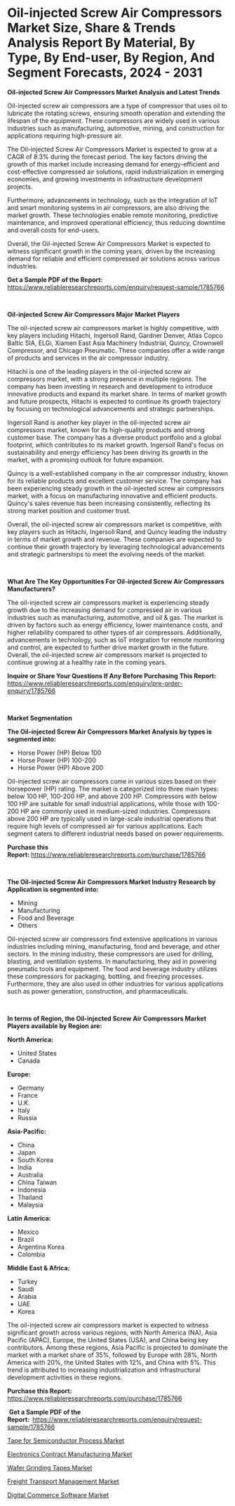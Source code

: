 <p><h1>Oil-injected Screw Air Compressors Market Size, Share & Trends Analysis Report By Material, By Type, By End-user, By Region, And Segment Forecasts, 2024 - 2031</h1></p><p><strong>Oil-injected Screw Air Compressors Market Analysis and Latest Trends</strong></p>
<p><p>Oil-injected screw air compressors are a type of compressor that uses oil to lubricate the rotating screws, ensuring smooth operation and extending the lifespan of the equipment. These compressors are widely used in various industries such as manufacturing, automotive, mining, and construction for applications requiring high-pressure air.</p><p>The Oil-injected Screw Air Compressors Market is expected to grow at a CAGR of 8.3% during the forecast period. The key factors driving the growth of this market include increasing demand for energy-efficient and cost-effective compressed air solutions, rapid industrialization in emerging economies, and growing investments in infrastructure development projects.</p><p>Furthermore, advancements in technology, such as the integration of IoT and smart monitoring systems in air compressors, are also driving the market growth. These technologies enable remote monitoring, predictive maintenance, and improved operational efficiency, thus reducing downtime and overall costs for end-users.</p><p>Overall, the Oil-injected Screw Air Compressors Market is expected to witness significant growth in the coming years, driven by the increasing demand for reliable and efficient compressed air solutions across various industries.</p></p>
<p><strong>Get a Sample PDF of the Report:&nbsp;</strong> <a href="https://www.reliableresearchreports.com/enquiry/request-sample/1785766">https://www.reliableresearchreports.com/enquiry/request-sample/1785766</a></p>
<p>&nbsp;</p>
<p><strong>Oil-injected Screw Air Compressors Major Market Players</strong></p>
<p><p>The oil-injected screw air compressors market is highly competitive, with key players including Hitachi, Ingersoll Rand, Gardner Denver, Atlas Copco Baltic SIA, ELGi, Xiamen East Asia Machinery Industrial, Quincy, Crownwell Compressor, and Chicago Pneumatic. These companies offer a wide range of products and services in the air compressor industry.</p><p>Hitachi is one of the leading players in the oil-injected screw air compressors market, with a strong presence in multiple regions. The company has been investing in research and development to introduce innovative products and expand its market share. In terms of market growth and future prospects, Hitachi is expected to continue its growth trajectory by focusing on technological advancements and strategic partnerships.</p><p>Ingersoll Rand is another key player in the oil-injected screw air compressors market, known for its high-quality products and strong customer base. The company has a diverse product portfolio and a global footprint, which contributes to its market growth. Ingersoll Rand's focus on sustainability and energy efficiency has been driving its growth in the market, with a promising outlook for future expansion.</p><p>Quincy is a well-established company in the air compressor industry, known for its reliable products and excellent customer service. The company has been experiencing steady growth in the oil-injected screw air compressors market, with a focus on manufacturing innovative and efficient products. Quincy's sales revenue has been increasing consistently, reflecting its strong market position and customer trust.</p><p>Overall, the oil-injected screw air compressors market is competitive, with key players such as Hitachi, Ingersoll Rand, and Quincy leading the industry in terms of market growth and revenue. These companies are expected to continue their growth trajectory by leveraging technological advancements and strategic partnerships to meet the evolving needs of the market.</p></p>
<p>&nbsp;</p>
<p><strong>What Are The Key Opportunities For Oil-injected Screw Air Compressors Manufacturers?</strong></p>
<p><p>The oil-injected screw air compressors market is experiencing steady growth due to the increasing demand for compressed air in various industries such as manufacturing, automotive, and oil & gas. The market is driven by factors such as energy efficiency, lower maintenance costs, and higher reliability compared to other types of air compressors. Additionally, advancements in technology, such as IoT integration for remote monitoring and control, are expected to further drive market growth in the future. Overall, the oil-injected screw air compressors market is projected to continue growing at a healthy rate in the coming years.</p></p>
<p><strong>Inquire or Share Your Questions If Any Before Purchasing This Report:</strong> <a href="https://www.reliableresearchreports.com/enquiry/pre-order-enquiry/1785766">https://www.reliableresearchreports.com/enquiry/pre-order-enquiry/1785766</a></p>
<p>&nbsp;</p>
<p><strong>Market Segmentation</strong></p>
<p><strong>The Oil-injected Screw Air Compressors Market Analysis by types is segmented into:</strong></p>
<p><ul><li>Horse Power (HP) Below 100</li><li>Horse Power (HP) 100-200</li><li>Horse Power (HP) Above 200</li></ul></p>
<p><p>Oil-injected screw air compressors come in various sizes based on their horsepower (HP) rating. The market is categorized into three main types: below 100 HP, 100-200 HP, and above 200 HP. Compressors with below 100 HP are suitable for small industrial applications, while those with 100-200 HP are commonly used in medium-sized industries. Compressors above 200 HP are typically used in large-scale industrial operations that require high levels of compressed air for various applications. Each segment caters to different industrial needs based on power requirements.</p></p>
<p><strong>Purchase this Report:&nbsp;</strong><a href="https://www.reliableresearchreports.com/purchase/1785766">https://www.reliableresearchreports.com/purchase/1785766</a></p>
<p>&nbsp;</p>
<p><strong>The Oil-injected Screw Air Compressors Market Industry Research by Application is segmented into:</strong></p>
<p><ul><li>Mining</li><li>Manufacturing</li><li>Food and Beverage</li><li>Others</li></ul></p>
<p><p>Oil-injected screw air compressors find extensive applications in various industries including mining, manufacturing, food and beverage, and other sectors. In the mining industry, these compressors are used for drilling, blasting, and ventilation systems. In manufacturing, they aid in powering pneumatic tools and equipment. The food and beverage industry utilizes these compressors for packaging, bottling, and freezing processes. Furthermore, they are also used in other industries for various applications such as power generation, construction, and pharmaceuticals.</p></p>
<p>&nbsp;</p>
<p><strong>In terms of Region, the Oil-injected Screw Air Compressors Market Players available by Region are:</strong></p>
<p>
    <p> <strong> North America: </strong>
        <ul>
            <li>United States</li>
            <li>Canada</li>
        </ul>
        </p> 
    <p> <strong> Europe: </strong>
        <ul>
            <li>Germany</li>
            <li>France</li>
            <li>U.K.</li>
            <li>Italy</li>
            <li>Russia</li>
        </ul>
        </p> 
    <p> <strong> Asia-Pacific: </strong>
        <ul>
            <li>China</li>
            <li>Japan</li>
            <li>South Korea</li>
            <li>India</li>
            <li>Australia</li>
            <li>China Taiwan</li>
            <li>Indonesia</li>
            <li>Thailand</li>
            <li>Malaysia</li>
        </ul>
        </p> 
    <p> <strong> Latin America: </strong>
        <ul>
            <li>Mexico</li>
            <li>Brazil</li>
            <li>Argentina Korea</li>
            <li>Colombia</li>
        </ul>
        </p> 
    <p> <strong> Middle East & Africa: </strong>
        <ul>
            <li>Turkey</li>
            <li>Saudi</li>
            <li>Arabia</li>
            <li>UAE</li>
            <li>Korea</li>
        </ul>
    </p>
    </p>
<p><p>The oil-injected screw air compressors market is expected to witness significant growth across various regions, with North America (NA), Asia Pacific (APAC), Europe, the United States (USA), and China being key contributors. Among these regions, Asia Pacific is projected to dominate the market with a market share of 35%, followed by Europe with 28%, North America with 20%, the United States with 12%, and China with 5%. This trend is attributed to increasing industrialization and infrastructural development activities in these regions.</p></p>
<p><strong>Purchase this Report: </strong><a href="https://www.reliableresearchreports.com/purchase/1785766">https://www.reliableresearchreports.com/purchase/1785766</a></p>
<p>&nbsp;<strong>Get a Sample PDF of the Report:&nbsp;&nbsp;</strong><a href="https://www.reliableresearchreports.com/enquiry/request-sample/1785766">https://www.reliableresearchreports.com/enquiry/request-sample/1785766</a></p>
<p><strong></strong></p>
<p><p><a href="https://issuu.com/reportprime-2/docs/tape-for-semiconductor-process-market-size-2030.pp">Tape for Semiconductor Process Market</a></p><p><a href="https://medium.com/@madisonsimmons10/electronics-contract-manufacturing-market-size-reveals-the-best-marketing-channels-in-global-ec1a887b69a5">Electronics Contract Manufacturing Market</a></p><p><a href="https://issuu.com/reportprime-2/docs/wafer-grinding-tapes-market-size-2030.pptx">Wafer Grinding Tapes Market</a></p><p><a href="https://medium.com/@ruthfranklin11/freight-transport-management-market-size-cagr-trends-2024-2030-95d86824260d">Freight Transport Management Market</a></p><p><a href="https://medium.com/@lulukerluke/digital-commerce-software-market-outlook-industry-overview-and-forecast-2024-to-2031-b943448cdc38">Digital Commerce Software Market</a></p></p>
